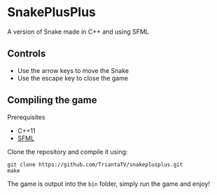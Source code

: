 # SnakePlusPlus
A version of Snake made in C++ and using SFML

## Controls
  - Use the arrow keys to move the Snake
  - Use the escape key to close the game

## Compiling the game

Prerequisites
  - C++11
  - [SFML](https://github.com/SFML/SFML)

Clone the repository and compile it using:

    git clone https://github.com/TriantaTV/snakeplusplus.git
    make

The game is output into the `bin` folder, simply run the game and enjoy!
